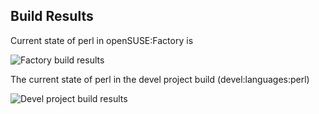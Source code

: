
## Build Results

Current state of perl in openSUSE:Factory is

![Factory build results](https://br.opensuse.org/status/openSUSE:Factory/perl-Mail-Transport/standard)

The current state of perl in the devel project build (devel:languages:perl)

![Devel project build results](https://br.opensuse.org/status/devel:languages:perl/perl-Mail-Transport)


